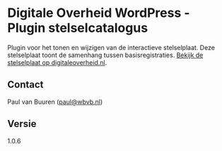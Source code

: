 # Digitale Overheid WordPress - Plugin stelselcatalogus

Plugin voor het tonen en wijzigen van de interactieve stelselplaat. Deze stelselplaat toont de samenhang tussen basisregistraties.
[Bekijk de stelselplaat op digitaleoverheid.nl](https://www.digitaleoverheid.nl/voorzieningen/gegevens/inhoud-basisregistraties/stelselplaat/).

## Contact
Paul van Buuren (paul@wbvb.nl)

## Versie
1.0.6

